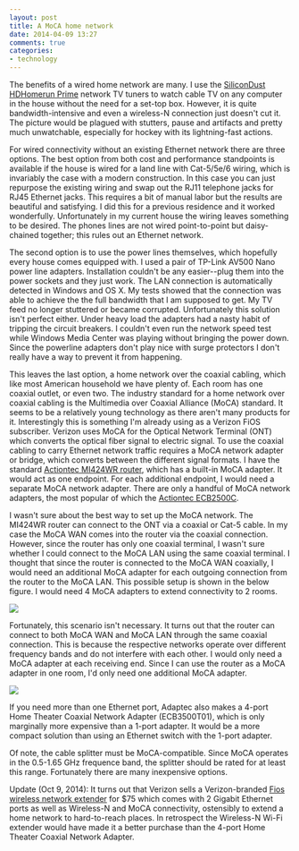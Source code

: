 ```yaml
---
layout: post
title: A MoCA home network
date: 2014-04-09 13:27
comments: true
categories:
- technology
---
```

The benefits of a wired home network are many.  I use the [SiliconDust HDHomerun Prime](http://www.silicondust.com/products/hdhomerun/prime) network TV tuners to watch cable TV on any computer in the house without the need for a set-top box.  However, it is quite bandwidth-intensive and even a wireless-N connection just doesn't cut it.  The picture would be plagued with stutters, pause and artifacts and pretty much unwatchable, especially for hockey with its lightning-fast actions.

For wired connectivity without an existing Ethernet network there are three options.  The best option from both cost and performance standpoints is available if the house is wired for a land line with Cat-5/5e/6 wiring, which is invariably the case with a modern construction.  In this case you can just repurpose the existing wiring and swap out the RJ11 telephone jacks for RJ45 Ethernet jacks.  This requires a bit of manual labor but the results are beautiful and satisfying.  I did this for a previous residence and it worked wonderfully. Unfortunately in my current house the wiring leaves something to be desired.  The phones lines are not wired point-to-point but daisy-chained together; this rules out an Ethernet network. 

The second option is to use the power lines themselves, which hopefully every house comes equipped with. I used a pair of TP-Link AV500 Nano power line adapters.  Installation couldn't be any easier--plug them into the power sockets and they just work. The LAN connection is automatically detected in Windows and OS X.  My tests showed that the connection was able to achieve the the full bandwidth that I am supposed to get. My TV feed no longer stuttered or became corrupted. Unfortunately this solution isn't perfect either.  Under heavy load the adapters had a nasty habit of tripping the circuit breakers.  I couldn't even run the network speed test while Windows Media Center was playing without bringing the power down.  Since the powerline adapters don't play nice with surge protectors I don't really have a way to prevent it from happening.

This leaves the last option, a home network over the coaxial cabling, which like most American household we have plenty of. Each room has one coaxial outlet, or even two. The industry standard for a home network over coaxial cabling is the Multimedia over Coaxial Alliance (MoCA) standard.  It seems to be a relatively young technology as there aren't many products for it. Interestingly this is something I'm already using as a Verizon FiOS subscriber.  Verizon uses MoCA for the Optical Network Terminal (ONT) which converts the optical fiber signal to electric signal. To use the coaxial cabling to carry Ethernet network traffic requires a MoCA network adapter or bridge, which converts between the different signal formats. I have the standard [Actiontec MI424WR router](http://www.actiontec.com/189.html), which has a built-in MoCA adapter.   It would act as one endpoint.  For each additional endpoint, I would need a separate MoCA network adapter. There are only a handful of MoCA network adapters, the most popular of which the [Actiontec ECB2500C](http://www.actiontec.com/251.html).

I wasn't sure about the best way to set up the MoCA network.  The MI424WR router can connect to the ONT via a coaxial or Cat-5 cable. In my case the MoCA WAN comes into the router via the coaxial connection. However, since the router has only one coaxial terminal, I wasn't sure whether I could connect to the MoCA LAN using the same coaxial terminal. I thought that since the router is connected to the MoCA WAN coaxially, I would need an additional MoCA adapter for each outgoing connection from the router to the MoCA LAN.  This possible setup is shown in the below figure.  I would need 4 MoCA adapters to extend connectivity to 2 rooms.

![](http://yentran.isamonkey.org/gallery/moca-home-network/moca-bad.png)

Fortunately, this scenario isn't necessary.  It turns out that the router can connect to both MoCA WAN and MoCA LAN through the same coaxial connection. This is because the respective networks operate over different frequency bands and do not interfere with each other. I would only need a MoCA adapter at each receiving end.  Since I can use the router as a MoCA adapter in one room, I'd only need one additional MoCA adapter.

![](http://yentran.isamonkey.org/gallery/moca-home-network/moca-good.png)

If you need more than one Ethernet port, Adaptec also makes a 4-port Home Theater Coaxial Network Adapter (ECB3500T01), which is only marginally more expensive than a 1-port adapter.  It would be a more compact solution than using an Ethernet switch with the 1-port adapter.

Of note, the cable splitter must be MoCA-compatible. Since MoCA operates in the 0.5-1.65 GHz frequence band, the splitter should be rated for at least this range. Fortunately there are many inexpensive options.

Update (Oct 9, 2014): It turns out that Verizon sells a Verizon-branded [Fios wireless network extender](https://teleproducts.verizon.com/fileshare/plm/brochure/ATWECB3000N_brochure.pdf) for $75 which comes with 2 Gigabit Ethernet ports as well as Wireless-N and MoCA connectivity, ostensibly to extend a home network to hard-to-reach places.  In retrospect the Wireless-N Wi-Fi extender would have made it a better purchase than the 4-port Home Theater Coaxial Network Adapter.